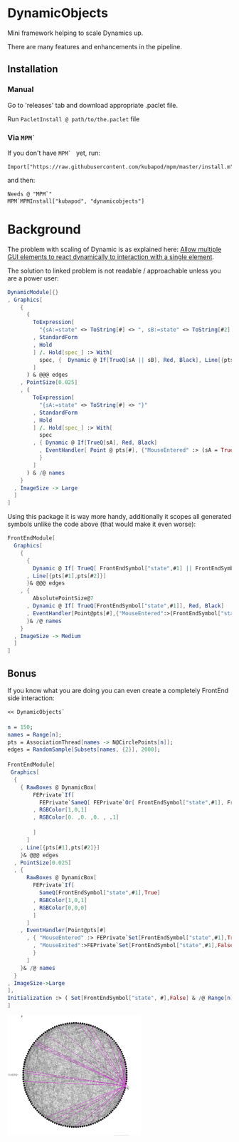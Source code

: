 # DynamicObjects

Mini framework helping to scale Dynamics up. 

There are many features and enhancements in the pipeline. 

## Installation
 
### Manual
 
   Go to 'releases' tab and download appropriate .paclet file.
    
   Run `PacletInstall @ path/to/the.paclet` file
   
### Via ``MPM` ``
   
If you don't have ``MPM` `` yet, run:
   
    Import["https://raw.githubusercontent.com/kubapod/mpm/master/install.m"]
   
and then:
   
    Needs @ "MPM`"    
    MPM`MPMInstall["kubapod", "dynamicobjects"]

# Background 

The problem with scaling of Dynamic is as explained here: [Allow multiple GUI elements to react dynamically to interaction with a single element](https://mathematica.stackexchange.com/q/128344/5478).

The solution to linked problem is not readable / approachable unless you are a power user:


```Mathematica
DynamicModule[{}
, Graphics[
    {
      (
        ToExpression[
          "{sA:=state" <> ToString[#] <> ", sB:=state" <> ToString[#2] <> "}"
        , StandardForm
        , Hold
        ] /. Hold[spec_] :> With[
          spec, {  Dynamic @ If[TrueQ[sA || sB], Red, Black], Line[{pts[#1], pts[#2]}] }
        ]
      ) & @@@ edges
    , PointSize[0.025]
    , (
        ToExpression[
          "{sA:=state" <> ToString[#] <> "}"
        , StandardForm
        , Hold
        ] /. Hold[spec_] :> With[
          spec
        , { Dynamic @ If[TrueQ[sA], Red, Black]
          , EventHandler[ Point @ pts[#], {"MouseEntered" :> (sA = True), "MouseExited" :> (sA = False)}  ]
          }
        ]
      ) & /@ names
    }
  , ImageSize -> Large
  ]
]
```

Using this package it is way more handy, additionally it scopes all generated symbols unlike the code above (that would make it even worse):

```Mathematica
FrontEndModule[ 
  Graphics[
    { 
      { 
        Dynamic @ If[ TrueQ[ FrontEndSymbol["state",#1] || FrontEndSymbol["state", #2] ], Red, Black]
      , Line[{pts[#1],pts[#2]}]
      }& @@@ edges    
    , {
        AbsolutePointSize@7
      , Dynamic @ If[ TrueQ[FrontEndSymbol["state",#1]], Red, Black]
      , EventHandler[Point@pts[#],{"MouseEntered":>(FrontEndSymbol["state",#1]=True),"MouseExited":>(FrontEndSymbol["state",#1]=False)}]
      }& /@ names
    }
  , ImageSize -> Medium
  ]
]
```

## Bonus

If you know what you are doing you can even create a completely FrontEnd side interaction:

```Mathematica
<< DynamicObjects`

n = 150;
names = Range[n];
pts = AssociationThread[names -> N@CirclePoints[n]];
edges = RandomSample[Subsets[names, {2}], 2000];

FrontEndModule[
 Graphics[
  { 
    { RawBoxes @ DynamicBox[
        FEPrivate`If[
          FEPrivate`SameQ[ FEPrivate`Or[ FrontEndSymbol["state",#1], FrontEndSymbol["state", #2]], True ]
        , RGBColor[1,0,1]
        , RGBColor[0. ,0. ,0. , .1]
        
        ]
      ]
    , Line[{pts[#1],pts[#2]}]
    }& @@@ edges
  , PointSize[0.025]
  , { 
      RawBoxes @ DynamicBox[
        FEPrivate`If[ 
          SameQ[FrontEndSymbol["state",#1],True]
        , RGBColor[1,0,1]
        , RGBColor[0,0,0]
        ]
      ]
    , EventHandler[Point@pts[#]
      , { "MouseEntered" :> FEPrivate`Set[FrontEndSymbol["state",#1],True]
        , "MouseExited":>FEPrivate`Set[FrontEndSymbol["state",#1],False]
        }
      ]
    }& /@ names
  }
, ImageSize->Large
],
Initialization :> ( Set[FrontEndSymbol["state", #],False] & /@ Range[n])
]
```


![Alt text](src/example-fe-side.gif?raw=true "v-manipulate")  